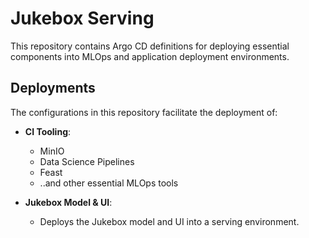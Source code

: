 # Jukebox Serving  

This repository contains Argo CD definitions for deploying essential components into MLOps and application deployment environments.  

## Deployments  

The configurations in this repository facilitate the deployment of:  

- **CI Tooling**:  
  - MinIO  
  - Data Science Pipelines  
  - Feast  
  - ..and other essential MLOps tools

- **Jukebox Model & UI**:  
  - Deploys the Jukebox model and UI into a serving environment.  
